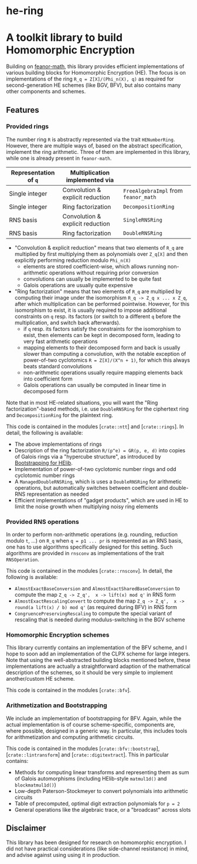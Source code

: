 # he-ring
# A toolkit library to build Homomorphic Encryption

Building on [feanor-math](https://crates.io/crates/feanor-math), this library provides efficient implementations of various building blocks for Homomorphic Encryption (HE).
The focus is on implementations of the ring `R_q = Z[X]/(Phi_n(X), q)` as required for second-generation HE schemes (like BGV, BFV), but also contains many other components and schemes.

## Features

### Provided rings

The number ring `R` is abstractly represented via the trait `HENumberRing`.
However, there are multiple ways of, based on the abstract specification, implement the ring arithmetic.
Three of them are implemented in this library, while one is already present in `feanor-math`.

| Representation of `q` | Multiplication implemented via   |                                      |
|-----------------------|----------------------------------|--------------------------------------|
| Single integer        | Convolution & explicit reduction | `FreeAlgebraImpl` from `feanor_math` |
| Single integer        | Ring factorization               | `DecompositionRing`                  |
| RNS basis             | Convolution & explicit reduction | `SingleRNSRing`                      |
| RNS basis             | Ring factorization               | `DoubleRNSRing`                      |

 - "Convolution & explicit reduction" means that two elements of `R_q` are multiplied by first multiplying them as polynomials over `Z_q[X]` and then explicitly performing reduction modulo `Phi_n(X)`
     - elements are stored coefficient-wise, which allows running non-arithmetic operations without requiring prior conversion
     - convolutions can usually be implemented to be quite fast
     - Galois operations are usually quite expensive
 - "Ring factorization" means that two elements of `R_q` are multiplied by computing their image under the isomorphism `R_q -> Z_q x ... x Z_q`, after which multiplication can be performed pointwise.
   However, for this isomorphism to exist, it is usually required to impose additional constraints on `q` resp. its factors (or switch to a different `q` before the multiplication, and switch back afterwards).
     - if `q` resp. its factors satisfy the constraints for the isomorphism to exist, then elements can be kept in decomposed form, leading to very fast arithmetic operations
     - mapping elements to their decomposed form and back is usually slower than computing a convolution, with the notable exception of power-of-two cyclotomics `R = Z[X]/(X^n + 1)`, for which this always beats standard convolutions
     - non-arithmetic operations usually require mapping elements back into coefficient form
     - Galois operations can usually be computed in linear time in decomposed form

Note that in most HE-related situations, you will want the "Ring factorization"-based methods, i.e. use `DoubleRNSRing` for the ciphertext ring and `DecompositionRing` for the plaintext ring.

This code is contained in the modules [`crate::ntt`] and [`crate::rings`].
In detail, the following is available:
 - The above implementations of rings
 - Description of the ring factorization `R/(p^e) = GR(p, e, d)` into copies of Galois rings via a "hypercube structure", as introduced by [Bootstrapping for HElib](https://ia.cr/2014/873).
 - Implementation of power-of-two cyclotomic number rings and odd cyclotomic number rings
 - A `ManagedDoubleRNSRing`, which is uses a `DoubleRNSRing` for arithmetic operations, but automatically switches between coefficient and double-RNS representation as needed
 - Efficient implementations of "gadget products", which are used in HE to limit the noise growth when multiplying noisy ring elements

### Provided RNS operations

In order to perform non-arithmetic operations (e.g. rounding, reduction modulo `t`, ...) on `R_q` when `q = p1 ... pr` is represented as an RNS basis, one has to use algorithms specifically designed for this setting.
Such algorithms are provided in `rnsconv` as implementations of the trait `RNSOperation`.

This code is contained in the modules [`crate::rnsconv`].
In detail, the following is available:
 - `AlmostExactBaseConversion` and `AlmostExactSharedBaseConversion` to compute the map `Z_q -> Z_q',  x -> lift(x) mod q'` in RNS form
 - `AlmostExactRescalingConvert` to compute the map `Z_q -> Z_q',  x -> round(a lift(x) / b) mod q'` (as required during BFV) in RNS form
 - `CongruencePreservingRescaling` to compute the special variant of rescaling that is needed during modulus-switching in the BGV scheme

### Homomorphic Encryption schemes

This library currently contains an implementation of the BFV scheme, and I hope to soon add an implementation of the CLPX scheme for large integers.
Note that using the well-abstracted building blocks mentioned before, these implementations are actually a straightforward adaption of the mathematical description of the schemes, so it should be very simple to implement another/custom HE scheme.

This code is contained in the modules [`crate::bfv`].

### Arithmetization and Bootstrapping

We include an implementation of bootstrapping for BFV.
Again, while the actual implementation is of course scheme-specific, components are, where possible, designed in a generic way.
In particular, this includes tools for arithmetization and computing arithmetic circuits.

This code is contained in the modules [`crate::bfv::bootstrap`], [`crate::lintransform`] and [`crate::digitextract`].
This in particular contains:
 - Methods for computing linear transforms and representing them as sum of Galois automorphisms (including HElib-style `matmul1d()` and `blockmatmul1d()`)
 - Low-depth Paterson-Stockmeyer to convert polynomials into arithmetic circuits
 - Table of precomputed, optimal digit extraction polynomials for `p = 2`
 - General operations like the algebraic trace, or a "broadcast" across slots

## Disclaimer

This library has been designed for research on homomorphic encryption.
I did not have practical considerations (like side-channel resistance) in mind, and advise against using using it in production.
